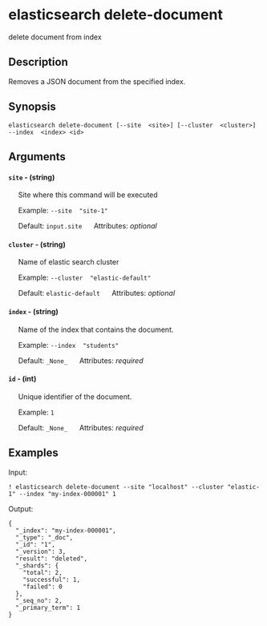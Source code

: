 # elasticsearch delete-document

delete document from index

## Description

Removes a JSON document from the specified index.

## Synopsis

`elasticsearch delete-document [--site  <site>] [--cluster  <cluster>] --index  <index> <id>`

## Arguments


#### `site` - (string)

&nbsp;&nbsp;&nbsp;&nbsp; Site where this command will be executed  

&nbsp;&nbsp;&nbsp;&nbsp; Example:  `--site  "site-1"`

&nbsp;&nbsp;&nbsp;&nbsp; Default: `input.site`
&nbsp;&nbsp;&nbsp;&nbsp; Attributes: _optional_  


#### `cluster` - (string)

&nbsp;&nbsp;&nbsp;&nbsp; Name of elastic search cluster  

&nbsp;&nbsp;&nbsp;&nbsp; Example:  `--cluster  "elastic-default"`

&nbsp;&nbsp;&nbsp;&nbsp; Default: `elastic-default`
&nbsp;&nbsp;&nbsp;&nbsp; Attributes: _optional_  


#### `index` - (string)

&nbsp;&nbsp;&nbsp;&nbsp; Name of the index that contains the document.  

&nbsp;&nbsp;&nbsp;&nbsp; Example:  `--index  "students"`

&nbsp;&nbsp;&nbsp;&nbsp; Default: `_None_`
&nbsp;&nbsp;&nbsp;&nbsp; Attributes: _required_  


#### `id` - (int)

&nbsp;&nbsp;&nbsp;&nbsp; Unique identifier of the document.  

&nbsp;&nbsp;&nbsp;&nbsp; Example:  `1`

&nbsp;&nbsp;&nbsp;&nbsp; Default: `_None_`
&nbsp;&nbsp;&nbsp;&nbsp; Attributes: _required_  



## Examples

Input: 
```
! elasticsearch delete-document --site "localhost" --cluster "elastic-1" --index "my-index-000001" 1
```
Output: 
```
{
  "_index": "my-index-000001",
  "_type": "_doc",
  "_id": "1",
  "_version": 3,
  "result": "deleted",
  "_shards": {
    "total": 2,
    "successful": 1,
    "failed": 0
  },
  "_seq_no": 2,
  "_primary_term": 1
}
```


